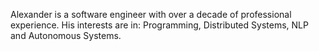 Alexander is a software engineer with over a decade of professional experience. His interests are in: Programming, Distributed Systems, NLP and Autonomous Systems.